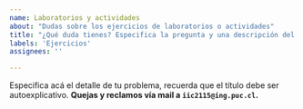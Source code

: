```yaml
---
name: Laboratorios y actividades
about: "Dudas sobre los ejercicios de laboratorios o actividades"
title: "¿Qué duda tienes? Especifica la pregunta y una descripción del problema"
labels: 'Ejercicios'
assignees: ''

---
```

Especifica acá el detalle de tu problema, recuerda que el título debe ser autoexplicativo.
**Quejas y reclamos vía mail a `iic2115@ing.puc.cl`.**
